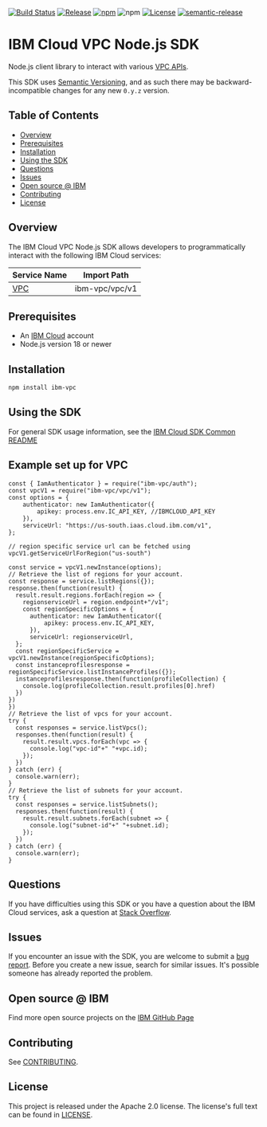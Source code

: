 [![Build Status](https://github.com/IBM/vpc-node-sdk/actions/workflows/ci.yml/badge.svg)](https://github.com/IBM/vpc-node-sdk/actions/workflows/ci.yml)
[![Release](https://img.shields.io/github/v/release/IBM/vpc-node-sdk)](https://github.com/IBM/vpc-node-sdk/releases/latest)
[![npm](https://img.shields.io/npm/v/ibm-vpc)](https://www.npmjs.com/package/ibm-vpc)
![npm](https://img.shields.io/npm/dm/ibm-vpc)
[![License](https://img.shields.io/badge/License-Apache%202.0-blue.svg)](https://opensource.org/licenses/Apache-2.0)
[![semantic-release](https://img.shields.io/badge/%20%20%F0%9F%93%A6%F0%9F%9A%80-semantic--release-e10079.svg)](https://github.com/semantic-release/semantic-release)

# IBM Cloud VPC Node.js SDK
Node.js client library to interact with various [VPC APIs](https://cloud.ibm.com/apidocs?category=vpc).

This SDK uses [Semantic Versioning](https://semver.org), and as such there may be backward-incompatible changes for any new `0.y.z` version.

## Table of Contents

<!--
  The TOC below is generated using the `markdown-toc` node package.

      https://github.com/jonschlinkert/markdown-toc

  You should regenerate the TOC after making changes to this file.

      npx markdown-toc -i README.md
  -->

<!-- toc -->

- [Overview](#overview)
- [Prerequisites](#prerequisites)
- [Installation](#installation)
- [Using the SDK](#using-the-sdk)
- [Questions](#questions)
- [Issues](#issues)
- [Open source @ IBM](#open-source--ibm)
- [Contributing](#contributing)
- [License](#license)

<!-- tocstop -->

<!-- --------------------------------------------------------------- -->
## Overview

The IBM Cloud VPC Node.js SDK allows developers to programmatically interact with the following
IBM Cloud services:

Service Name | Import Path
--- | ---
[VPC](https://cloud.ibm.com/apidocs/vpc?code=node) | ibm-vpc/vpc/v1

## Prerequisites
* An [IBM Cloud][ibm-cloud-onboarding] account
* Node.js version 18 or newer

[ibm-cloud-onboarding]: http://cloud.ibm.com/registration

## Installation

```sh
npm install ibm-vpc
```

## Using the SDK
For general SDK usage information, see the
[IBM Cloud SDK Common README](https://github.com/IBM/ibm-cloud-sdk-common/blob/master/README.md)

## Example set up for VPC

```node
const { IamAuthenticator } = require("ibm-vpc/auth");
const vpcV1 = require("ibm-vpc/vpc/v1");
const options = {
    authenticator: new IamAuthenticator({
        apikey: process.env.IC_API_KEY, //IBMCLOUD_API_KEY
    }),
    serviceUrl: "https://us-south.iaas.cloud.ibm.com/v1",
};

// region specific service url can be fetched using vpcV1.getServiceUrlForRegion("us-south")

const service = vpcV1.newInstance(options);
// Retrieve the list of regions for your account.
const response = service.listRegions({});
response.then(function(result) {
  result.result.regions.forEach(region => {
    regionserviceUrl = region.endpoint+"/v1";
    const regionSpecificOptions = {
      authenticator: new IamAuthenticator({
          apikey: process.env.IC_API_KEY,
      }),
      serviceUrl: regionserviceUrl,
  };
  const regionSpecificService = vpcV1.newInstance(regionSpecificOptions);  
  const instanceprofilesresponse = regionSpecificService.listInstanceProfiles({});
  instanceprofilesresponse.then(function(profileCollection) {
    console.log(profileCollection.result.profiles[0].href)
  })
})
})
// Retrieve the list of vpcs for your account.
try {
  const responses = service.listVpcs();
  responses.then(function(result) {
    result.result.vpcs.forEach(vpc => {
      console.log("vpc-id"+" "+vpc.id);
    });
  })
} catch (err) {
  console.warn(err);
}
// Retrieve the list of subnets for your account.
try {
  const responses = service.listSubnets();
  responses.then(function(result) {
    result.result.subnets.forEach(subnet => {
      console.log("subnet-id"+" "+subnet.id);
    });
  })
} catch (err) {
  console.warn(err);
}
```

## Questions
If you have difficulties using this SDK or you have a question about the IBM Cloud services,
ask a question at [Stack Overflow](http://stackoverflow.com/questions/ask?tags=ibm-cloud).

## Issues
If you encounter an issue with the SDK, you are welcome to submit
a [bug report](https://github.com/IBM/vpc-node-sdk/issues).
Before you create a new issue, search for similar issues. It's possible someone has
already reported the problem.

## Open source @ IBM
Find more open source projects on the [IBM GitHub Page](http://ibm.github.io/)

## Contributing
See [CONTRIBUTING](https://github.com/IBM/vpc-node-sdk/blob/master/CONTRIBUTING.md).

## License 

This project is released under the Apache 2.0 license.
The license's full text can be found in
[LICENSE](https://github.com/IBM/vpc-node-sdk/blob/master/LICENSE).
